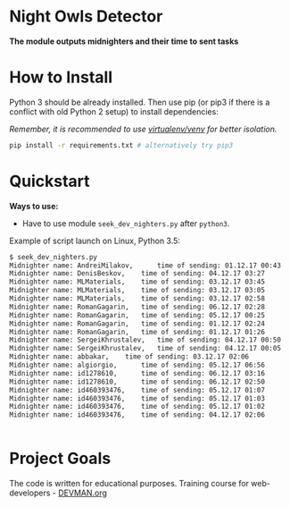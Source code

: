 # Night Owls Detector

**The module outputs  midnighters and their time to sent tasks**

# How to Install

Python 3 should be already installed. Then use pip (or pip3 if there is a conflict with old Python 2 setup) to install dependencies:

*Remember, it is recommended to use [virtualenv/venv](https://devman.org/encyclopedia/pip/pip_virtualenv/) for better isolation.*

```bash
pip install -r requirements.txt # alternatively try pip3
```

# Quickstart
**Ways to use:**
- Have to use  module `seek_dev_nighters.py` after `python3`.


Example of script launch on Linux, Python 3.5:


```bash
$ seek_dev_nighters.py
Midnighter name: AndreiMilakov, 	 time of sending: 01.12.17 00:43
Midnighter name: DenisBeskov, 	 time of sending: 04.12.17 03:27
Midnighter name: MLMaterials, 	 time of sending: 03.12.17 03:45
Midnighter name: MLMaterials, 	 time of sending: 03.12.17 03:05
Midnighter name: MLMaterials, 	 time of sending: 03.12.17 02:58
Midnighter name: RomanGagarin, 	 time of sending: 06.12.17 02:28
Midnighter name: RomanGagarin, 	 time of sending: 05.12.17 00:25
Midnighter name: RomanGagarin, 	 time of sending: 01.12.17 02:24
Midnighter name: RomanGagarin, 	 time of sending: 01.12.17 01:26
Midnighter name: SergeiKhrustalev, 	 time of sending: 04.12.17 00:50
Midnighter name: SergeiKhrustalev, 	 time of sending: 04.12.17 00:05
Midnighter name: abbakar, 	 time of sending: 03.12.17 02:06
Midnighter name: algiorgio, 	 time of sending: 05.12.17 06:56
Midnighter name: id1278610, 	 time of sending: 06.12.17 03:16
Midnighter name: id1278610, 	 time of sending: 06.12.17 02:50
Midnighter name: id460393476, 	 time of sending: 05.12.17 01:07
Midnighter name: id460393476, 	 time of sending: 05.12.17 01:03
Midnighter name: id460393476, 	 time of sending: 05.12.17 01:02
Midnighter name: id460393476, 	 time of sending: 04.12.17 02:06



```



# Project Goals

The code is written for educational purposes. Training course for web-developers - [DEVMAN.org](https://devman.org)
